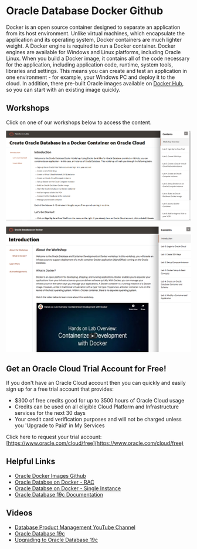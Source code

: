 # Oracle Database Docker Github


Docker is an open source container designed to separate an application from its host environment. Unlike virtual machines, which encapsulate the application and its operating system, Docker containers are much lighter weight. A Docker engine is required to run a Docker container. Docker engines are available for Windows and Linux platforms, including Oracle Linux. When you build a Docker image, it contains all of the code necessary for the application, including application code, runtime, system tools, libraries and settings. This means you can create and test an application in one environment - for example, your Windows PC and deploy it to the cloud. In addition, there pre-built Oracle images available on [Docker Hub](https://hub.docker.com/u/oracle/), so you can start with an existing image quickly.


## Workshops
Click on one of our workshops below to access the content.

[![Oracle Database Docker Workshop](./create-database-in-docker/images/docker-database-workshop.png " ")](https://oracle.github.io/learning-library/data-management-library/database/docker/create-database-in-docker)

[![Oracle Database and Container Development Workshop](./db-on-docker/images/db-on-docker.png " ")](https://oracle.github.io/learning-library/data-management-library/database/docker/db-on-docker/freetier)


## Get an Oracle Cloud Trial Account for Free!
If you don't have an Oracle Cloud account then you can quickly and easily sign up for a free trial account that provides:
- $300 of free credits good for up to 3500 hours of Oracle Cloud usage
- Credits can be used on all eligible Cloud Platform and Infrastructure services for the next 30 days
- Your credit card  verification purposes and will not be charged unless you 'Upgrade to Paid' in My Services

Click here to request your trial account: [https://www.oracle.com/cloud/free](https://www.oracle.com/cloud/free)


## Helpful Links
- [Oracle Docker Images Github](https://github.com/oracle/docker-images/tree/master/OracleDatabase)
- [Oracle Databse on Docker - RAC](https://github.com/oracle/docker-images/blob/master/OracleDatabase/RAC/README.md)
- [Oracle Databse on Docker - Single Instance](https://github.com/oracle/docker-images/blob/master/OracleDatabase/SingleInstance/README.md)
- [Oracle Database 19c Documentation](https://www.oracle.com/database/)

## Videos
- [Database Product Management YouTube Channel](https://www.youtube.com/channel/UCr6mzwq_gcdsefQWBI72wIQ)
- [Oracle Database 19c](https://www.youtube.com/watch?v=EVPNyL2vAVI)
- [Upgrading to Oracle Database 19c](https://www.youtube.com/watch?v=lOzL5irmuJo)


